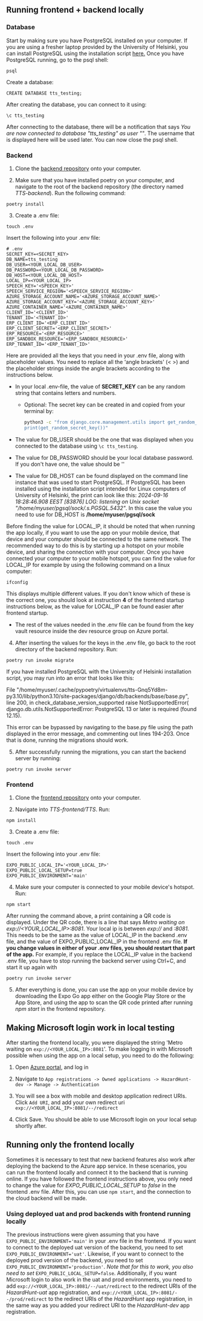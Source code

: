 ## Running frontend + backend locally

### Database

Start by making sure you have PostgreSQL installed on your computer. 
If you are using a fresher laptop provided by the University of Helsinki, 
you can install PostgreSQL using the installation script [here.](https://github.com/hy-tsoha/local-pg)
Once you have PostgreSQL running, go to the psql shell: 

```
psql
```

Create a database:

```
CREATE DATABASE tts_testing;
```

After creating the database, you can connect to it using:

```
\c tts_testing
```

After connecting to the database, there will be a notification that says 
*You are now connected to database "tts_testing" as user "<your-username>"*. 
The username that is displayed here will be used later. You can now close the psql shell.


### Backend

1. Clone the [backend repository](https://github.com/Ohtu-Tyoturvallisuus/TTS-backend) 
onto your computer.

2. Make sure that you have installed poetry on your computer, and navigate to 
the root of the backend repository (the directory named *TTS-backend*).
Run the following command:

```
poetry install
```

3. Create a .env file:

```
touch .env
```

Insert the following into your .env file:

```
# .env
SECRET_KEY=<SECRET_KEY>
DB_NAME=tts_testing
DB_USER=<YOUR_LOCAL_DB_USER>
DB_PASSWORD=<YOUR_LOCAL_DB_PASSWORD>
DB_HOST=<YOUR_LOCAL_DB_HOST>
LOCAL_IP=<YOUR_LOCAL_IP>
SPEECH_KEY='<SPEECH_KEY>'
SPEECH_SERVICE_REGION='<SPEECH_SERVICE_REGION>'
AZURE_STORAGE_ACCOUNT_NAME='<AZURE_STORAGE_ACCOUNT_NAME>'
AZURE_STORAGE_ACCOUNT_KEY='<AZURE_STORAGE_ACCOUNT_KEY>'
AZURE_CONTAINER_NAME='<AZURE_CONTAINER_NAME>'
CLIENT_ID='<CLIENT_ID>'
TENANT_ID='<TENANT_ID>'
ERP_CLIENT_ID='<ERP_CLIENT_ID>'
ERP_CLIENT_SECRET='<ERP_CLIENT_SECRET>'
ERP_RESOURCE='<ERP_RESOURCE>'
ERP_SANDBOX_RESOURCE='<ERP_SANDBOX_RESOURCE>'
ERP_TENANT_ID='<ERP_TENANT_ID>'
```

Here are provided all the keys that you need in your .env file, along with 
placeholder values. You need to replace all the 'angle brackets' (< >) 
and the placeholder strings inside the angle brackets according to the instructions 
below.

- In your local .env-file, the value of **SECRET_KEY** can be any random string 
that contains letters and numbers.
    - Optional: The secret key can be created in and copied from your terminal by:
        ```bash
        python3 -c "from django.core.management.utils import get_random_secret_key;
        print(get_random_secret_key())"
        ```

- The value for DB_USER should be the one that was displayed when you connected 
to the database using `\c tts_testing`.

- The value for DB_PASSWORD should be your local database password.
If you don't have one, the value should be ''

- The value for DB_HOST can be found displayed on the command line instance 
that was used to start PostgreSQL. If PostgreSQL has been installed using 
the installation script intended for Linux computers of University of Helsinki, 
the print can look like this: 
*2024-09-16 18:28:46.908 EEST [83876] LOG:  listening on Unix socket "/home/myuser/pgsql/sock/.s.PGSQL.5432"*.
In this case the value you need to use for DB_HOST is 
**/home/myuser/pgsql/sock**


Before finding the value for LOCAL_IP, it should be noted that when running 
the app locally, if you want to use the app on your mobile device, that device 
and your computer should be connected to the same network. The recommended 
way to do this is by starting up a hotspot on your mobile device, and sharing 
the connection with your computer. Once you have connected your computer 
to your mobile hotspot, you can find the value for LOCAL_IP for example by 
using the following command on a linux computer:

```
ifconfig
```

This displays multiple different values. If you don't know which of these is 
the correct one, you should look at instruction **4** of the frontend startup 
instructions below, as the value for LOCAL_IP can be found easier after 
frontend startup.

- The rest of the values needed in the .env file can be found from the key 
vault resource inside the dev resource group on Azure portal.


4. After inserting the values for the keys in the .env file, go back to the root 
directory of the backend repository. Run: 

```
poetry run invoke migrate
```

If you have installed PostgreSQL with the University of Helsinki installation 
script, you may run into an error that looks like this:

File "/home/myuser/.cache/pypoetry/virtualenvs/tts-Gnq5Yd8m-py3.10/lib/python3.10/site-packages/django/db/backends/base/base.py", line 200, in check_database_version_supported
    raise NotSupportedError(
django.db.utils.NotSupportedError: PostgreSQL 13 or later is required (found 12.15).

This error can be bypassed by navigating to the base.py file using the path 
displayed in the error message, and commenting out lines 194-203. Once that 
is done, running the migrations should work.

5. After successfully running the migrations, you can start the backend server 
by running:

```
poetry run invoke server
```


### Frontend

1. Clone the [frontend repository](https://github.com/Ohtu-Tyoturvallisuus/TTS-frontend) 
onto your computer.

2. Navigate into *TTS-frontend/TTS*. Run:

```
npm install
```

3. Create a .env file:

```
touch .env
```

Insert the following into your .env file:

```
EXPO_PUBLIC_LOCAL_IP='<YOUR_LOCAL_IP>'
EXPO_PUBLIC_LOCAL_SETUP=true
EXPO_PUBLIC_ENVIRONMENT='main'
```

4. Make sure your computer is connected to your mobile device's hotspot. Run:

```
npm start
```

After running the command above, a print containing a QR code is displayed. 
Under the QR code, there is a line that says 
*Metro waiting on exp://<YOUR_LOCAL_IP>:8081*. 
Your local ip is between *exp://* and *:8081*. This needs to be the same as the 
value of LOCAL_IP in the backend .env file, and the value of EXPO_PUBLIC_LOCAL_IP 
in the frontend .env file. 
**If you change values in either of your .env files, you should restart that part of the app.** 
For example, if you replace the LOCAL_IP value in the backend .env file, you 
have to stop running the backend server using Ctrl+C, and start it up again 
with 

```
poetry run invoke server
```

5. After everything is done, you can use the app on your mobile device by 
downloading the Expo Go app either on the Google Play Store or the App Store, 
and using the app to scan the QR code printed after running *npm start* in the 
frontend repository.


## Making Microsoft login work in local testing

After starting the frontend locally, you were displayed the string 'Metro 
waiting on `exp://<YOUR_LOCAL_IP>:8081`'. 
To make logging in with Microsoft possible when using the app on a local setup, 
you need to do the following:

1. Open [Azure portal](portal.azure.com), and log in

2. Navigate to 
`App registrations -> Owned applications -> HazardHunt-dev -> Manage -> Authentication`

3. You will see a box with mobile and desktop application redirect URIs. 
Click `Add URI`, and add your own redirect uri 
`exp://<YOUR_LOCAL_IP>:8081/--/redirect`

4. Click Save. You should be able to use Microsoft login on your local setup 
shortly after.


## Running only the frontend locally

Sometimes it is necessary to test that new backend features also work after 
deploying the backend to the Azure app service. In these scenarios, you can 
run the frontend locally and connect it to the backend that is running online. 
If you have followed the frontend instructions above, you only need to change 
the value for *EXPO_PUBLIC_LOCAL_SETUP* to *false* in the frontend .env file. 
After this, you can use `npm start`, and the connection to the cloud backend 
will be made.


### Using deployed uat and prod backends with frontend running locally

The previous instructions were given assuming that you have 
`EXPO_PUBLIC_ENVIRONMENT='main'` 
in your .env file in the frontend. If you want to connect to the deployed uat 
version of the backend, you need to set `EXPO_PUBLIC_ENVIRONMENT='uat'`. 
Likewise, if you want to connect to the deployed prod version of the backend, 
you need to set `EXPO_PUBLIC_ENVIRONMENT='production'`. 
*Note that for this to work, you also need to set* 
`EXPO_PUBLIC_LOCAL_SETUP=false`. 
Additionally, if you want Microsoft login to also work in the uat and prod 
environments, you need to add `exp://<YOUR_LOCAL_IP>:8081/--/uat/redirect` to 
the redirect URIs of the *HazardHunt-uat* app registration, and 
`exp://<YOUR_LOCAL_IP>:8081/--/prod/redirect` to the redirect URIs of the 
*HazardHunt* app registration, in the same way as you added your redirect URI 
to the *HazardHunt-dev* app registration.
